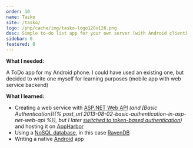 ```yaml
---
order: 10
name: Tasko
site: /tasko/
logo: /php/cache/img/tasko-logo128x128.png
desc: Simple to-do list app for your own server (with Android client)
sidebar: 0
featured: 0
---
```


**What I needed:**

A ToDo app for my Android phone. I could have used an existing one, but decided to write one myself for learning purposes (mobile app with web service backend)

**What I learned:**

- Creating a web service with [ASP.NET Web API](http://www.asp.net/web-api) *(and [Basic Authentication]({% post_url 2013-08-02-basic-authentication-in-asp-net-web-api %}), but I later [switched to token-based authentication](https://bitbucket.org/christianspecht/tasko/commits/a6002d771c33ce23c62f16aa116262bcdb351c55))* and hosting it on [AppHarbor](https://appharbor.com/)
- Using a [NoSQL database](http://en.wikipedia.org/wiki/NoSQL), in this case [RavenDB](http://ravendb.net/)
- Writing a native [Android](http://www.android.com/) app